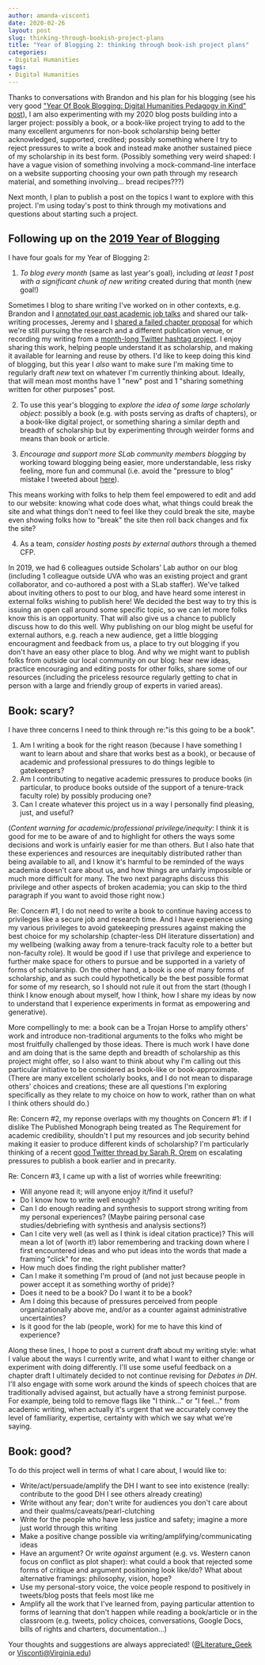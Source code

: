 ```yaml
---
author: amanda-visconti
date: 2020-02-26
layout: post
slug: thinking-through-bookish-project-plans
title: "Year of Blogging 2: thinking through book-ish project plans"
categories:
- Digital Humanities
tags:
- Digital Humanities
---
```

Thanks to conversations with Brandon and his plan for his blogging (see his very good ["Year Of Book Blogging: Digital Humanities Pedagogy in Kind" post](https://scholarslab.lib.virginia.edu/blog/year-of-book-blogging-digital-humanities-pedagogy-in-kind/)), I am also experimenting with my 2020 blog posts building into a larger project: possibly a book, or a book-like project trying to add to the many excellent argumenrs for non-book scholarship being better acknowledged, supported, credited; possibly something where I try to reject pressures to write a book and instead make another sustained piece of my scholarship in its best form. (Possibly something very weird shaped: I have a vague vision of something involving a mock-command-line interface on a website supporting choosing your own path through my research material, and something involving... bread recipes???)

Next month, I plan to publish a post on the topics I want to explore with this project. I'm using today's post to think through my motivations and questions about starting such a project.

## Following up on the [2019 Year of Blogging](https://scholarslab.lib.virginia.edu/blogging) 
I have four goals for my Year of Blogging 2:

1. *To blog every month* (same as last year's goal), including *at least 1 post with a significant chunk of new writing* created during that month (new goal!)

Sometimes I blog to share writing I've worked on in other contexts, e.g. Brandon and I [annotated our past academic job talks](https://scholarslab.lib.virginia.edu/blog/digital-humanities-job-talks/) and shared our talk-writing processes, Jeremy and I [shared a failed chapter proposal](https://scholarslab.lib.virginia.edu/blog/software-licenses-feminist-queer-digital-humanities-practice/) for which we're still pursuing the research and a different publication venue, or recording my writing from a [month-long Twitter hashtag project](https://scholarslab.lib.virginia.edu/blog/generous-thinking-hashtag-tweets/). I enjoy sharing this work, helping people understand it as scholarship, and making it available for learning and reuse by others. I'd like to keep doing this kind of blogging, but this year I _also_ want to make sure I'm making time to regularly draft _new_ text on whatever I'm currently thinking about. Ideally, that will mean most months have 1 "new" post and 1 "sharing something written for other purposes" post.

2. To use this year's blogging to *explore the idea of some large scholarly object*: possibly a book (e.g. with posts serving as drafts of chapters), or a book-like digital project, or something sharing a similar depth and breadth of scholarship but by experimenting through weirder forms and means than book or article.

3. *Encourage and support more SLab community members blogging* by working toward blogging being easier, more understandable, less risky feeling, more fun and communal (i.e. avoid the "pressure to blog" mistake I tweeted about [here](https://twitter.com/Literature_Geek/status/1221941935138537474)). 

This means working with folks to help them feel empowered to edit and add to our website: knowing what code does what, what things could break the site and what things don't need to feel like they could break the site, maybe even showing folks how to "break" the site then roll back changes and fix the site?

4. As a team, *consider hosting posts by external authors* through a themed CFP. 

In 2019, we had 6 colleagues outside Scholars’ Lab author on our blog (including 1 colleague outside UVA who was an existing project and grant collaborator, and co-authored a post with a SLab staffer). We've talked about inviting others to post to our blog, and have heard some interest in external folks wishing to publish here! We decided the best way to try this is issuing an open call around some specific topic, so we can let more folks know this is an opportunity. That will also give us a chance to publicly discuss how to do this well. Why publishing on our blog might be useful for external authors, e.g. reach a new audience, get a little blogging encouragment and feedback from us, a place to try out blogging if you don't have an easy other place to blog. And why we might want to publish folks from outside our local community on our blog: hear new ideas, practice encouraging and editing posts for other folks, share some of our resources (including the priceless resource regularly getting to chat in person with a large and friendly group of experts in varied areas).

## Book: scary?
I have three concerns I need to think through re:"is this going to be a book".

1. Am I writing a book for the right reason (because I have something I want to learn about and share that works best as a book), or because of academic and professional pressures to do things legible to gatekeepers?  
2. Am I contributing to negative academic pressures to produce books (in particular, to produce books outside of the support of a tenure-track faculty role) by possibly producing one?  
3. Can I create whatever this project us in a way I personally find pleasing, just, and useful?  

(_Content warning for academic/professional privilege/inequity_: I think it is good for me to be aware of and to highlight for others the ways some decisions and work is unfairly easier for me than others. But I also hate that these experiences and resources are inequitably distributed rather than being available to all, and I know it's harmful to be reminded of the ways academia doesn't care about us, and how things are unfairly impossible or much more difficult for many. The two next paragraphs discuss this privilege and other aspects of broken academia; you can skip to the third paragraph if you want to avoid those right now.) 

Re: Concern #1, I do not need to write a book to continue having access to privileges like a secure job and research time. And I have experience using my various privileges to avoid gatekeeping pressures against making the best choice for my scholarship (chapter-less DH literature dissertation) and my wellbeing (walking away from a tenure-track faculty role to a better but non-faculty role). It would be good if I use that privilege and experience to further make space for others to pursue and be supported in a variety of forms of scholarship. On the other hand, a book is one of many forms of scholarship, and as such could hypothetically be the best possible format for some of my research, so I should not rule it out from the start (though I think I know enough about myself, how I think, how I share my ideas by now to understand that I experience experiments in format as empowering and generative). 

More compellingly to me: a book can be a Trojan Horse to amplify others' work and introduce non-traditional arguments to the folks who might be most fruitfully challenged by those ideas. There is much work I have done and am doing that is the same depth and breadth of scholarship as this project might offer, so I also want to think about why I'm calling out this particular initiative to be considered as book-like or book-approximate. (There are many excellent scholarly books, and I do not mean to disparage others' choices and creations; these are all questions I'm exploring specifically as they relate to my choice on how to work, rather than on what I think others should do.)

Re: Concern #2, my reponse overlaps with my thoughts on Concern #1: if I dislike The Published Monograph being treated as The Requirement for academic credibility, shouldn't I put my resources and job security behind making it easier to produce different kinds of scholarship? I'm particularly thinking of a recent [good Twitter thread by Sarah R. Orem](https://twitter.com/s_orem/status/1229918544030076929) on escalating pressures to publish a book earlier and in precarity. 

Re: Concern #3, I came up with a list of worries while freewriting:  
* Will anyone read it; will anyone enjoy it/find it useful?  
* Do I know how to write well enough?  
* Can I do enough reading and synthesis to support strong writing from my personal experiences? (Maybe pairing personal case studies/debriefing with synthesis and analysis sections?)  
* Can I cite very well (as well as I think is ideal citation practice)? This will mean a lot of (worth it!) labor remembering and tracking down where I first encountered ideas and who put ideas into the words that made a framing "click" for me.  
* How much does finding the right publisher matter?  
* Can I make it something I'm proud of (and not just because people in power accept it as something worthy of pride)?  
* Does it need to be a book? Do I want it to be a book?  
* Am I doing this because of pressures perceived from people organizationally above me, and/or as a counter against administrative uncertainties?  
* Is it good for the lab (people, work) for me to have this kind of experience?  

Along these lines, I hope to post a current draft about my writing style: what I value about the ways I currently write, and what I want to either change or experiment with doing differently. I'll use some useful feedback on a chapter draft I ultimately decided to not continue revising for _Debates in DH_. I'll also engage with some work around the kinds of speech choices that are traditionally advised against, but actually have a strong feminist purpose. For example, being told to remove flags like "I think..." or "I feel..." from academic writing, when actually it's urgent that we accurately convey the level of familiarity, expertise, certainty with which we say what we're saying.

## Book: good?
To do this project well in terms of what I care about, I would like to:  
* Write/act/persuade/amplify the DH I want to see into existence (really: contribute to the good DH I see others already creating)  
* Write without any fear; don't write for audiences you don't care about and their qualms/caveats/pearl-clutching  
* Write for the people who have less justice and safety; imagine a more just world through this writing  
* Make a positive change possible via writing/amplifying/communicating ideas  
* Have an argument? Or write _against_ argument (e.g. vs. Western canon focus on conflict as plot shaper): what could a book that rejected some forms of critique and argument positioning look like/do? What about alternative framings: philosophy, vision, hope?  
* Use my personal-story voice, the voice people respond to positively in tweets/blog posts that feels most like me     
* Amplify all the work that I've learned from, paying particular attention to forms of learning that don't happen while reading a book/article or in the classroom (e.g. tweets, policy choices, conversations, Google Docs, bills of rights and charters, documentation...)

Your thoughts and suggestions are always appreciated! ([@Literature_Geek](https://twitter.com/literature_geek) or Visconti@Virginia.edu)
